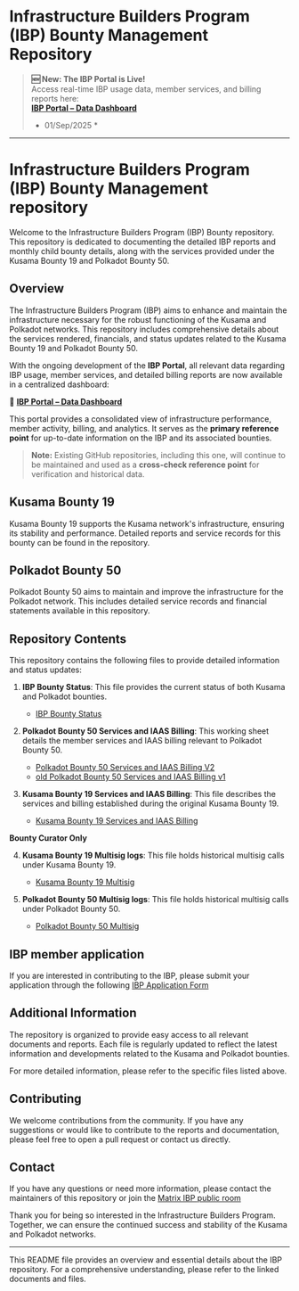 # Infrastructure Builders Program (IBP) Bounty Management Repository

> **🆕 New: The IBP Portal is Live!**  
> Access real-time IBP usage data, member services, and billing reports here:  
> **[IBP Portal – Data Dashboard](https://ibdash.dotters.network/data)**  
> * 01/Sep/2025 *

---

# Infrastructure Builders Program (IBP) Bounty Management repository

Welcome to the Infrastructure Builders Program (IBP) Bounty repository. This repository is dedicated to documenting the detailed IBP reports and monthly child bounty details, along with the services provided under the Kusama Bounty 19 and Polkadot Bounty 50.

## Overview

The Infrastructure Builders Program (IBP) aims to enhance and maintain the infrastructure necessary for the robust functioning of the Kusama and Polkadot networks. This repository includes comprehensive details about the services rendered, financials, and status updates related to the Kusama Bounty 19 and Polkadot Bounty 50.

With the ongoing development of the **IBP Portal**, all relevant data regarding IBP usage, member services, and detailed billing reports are now available in a centralized dashboard:

🔗 **[IBP Portal – Data Dashboard](https://ibdash.dotters.network/data)**

This portal provides a consolidated view of infrastructure performance, member activity, billing, and analytics. It serves as the **primary reference point** for up-to-date information on the IBP and its associated bounties.

> **Note:** Existing GitHub repositories, including this one, will continue to be maintained and used as a **cross-check reference point** for verification and historical data.

## Kusama Bounty 19

Kusama Bounty 19 supports the Kusama network's infrastructure, ensuring its stability and performance. Detailed reports and service records for this bounty can be found in the repository.

## Polkadot Bounty 50

Polkadot Bounty 50 aims to maintain and improve the infrastructure for the Polkadot network. This includes detailed service records and financial statements available in this repository.

## Repository Contents

This repository contains the following files to provide detailed information and status updates:

1. **IBP Bounty Status**: This file provides the current status of both Kusama and Polkadot bounties.
   - [IBP Bounty Status](https://docs.google.com/spreadsheets/d/1LxUdM2fO9WbvQsCvbD8GbvUg15zi4hnyCBkg9ZBFkXY/edit?usp=sharing)

2. **Polkadot Bounty 50 Services and IAAS Billing**: This working sheet details the member services and IAAS billing relevant to Polkadot Bounty 50.
   - [Polkadot Bounty 50 Services and IAAS Billing V2](https://docs.google.com/spreadsheets/d/12ARj2dfQlRscGzr6q2CzZqlNYAqSWzM2LEx7BvEFHXY/edit?usp=sharing)
   - [old Polkadot Bounty 50 Services and IAAS Billing v1](https://docs.google.com/spreadsheets/d/1uHuEJiTy4CfemG_s5-4xSOBVZ7-Qd5yOy57Svb4U6L0/edit?gid=1382682133#gid=1382682133)

3. **Kusama Bounty 19 Services and IAAS Billing**: This file describes the services and billing established during the original Kusama Bounty 19.
   - [Kusama Bounty 19 Services and IAAS Billing](https://docs.google.com/spreadsheets/d/1rHTaViPc5AhXcpXRFdcLQah51U9SDcyT7O4UiwZdC6Y/edit?usp=sharing)

**Bounty Curator Only**
  
4. **Kusama Bounty 19 Multisig logs**: This file holds historical multisig calls under Kusama Bounty 19.
   - [Kusama Bounty 19 Multisig](https://docs.google.com/spreadsheets/d/1IqmVgK--iyaYVMIoYzgPsPbjjvuLeLGFOVrj2cR5-TU/edit?gid=1407787151#gid=1407787151)
  
5. **Polkadot Bounty 50 Multisig logs**: This file holds historical multisig calls under Polkadot Bounty 50.
   - [Polkadot Bounty 50 Multisig](https://docs.google.com/spreadsheets/d/1YmA2eejudgpFTgvVNkGjJnTvH2GABwXR8t6IUl4z-sM/edit?gid=1226747958#gid=1226747958)

## IBP member application 

If you are interested in contributing to the IBP, please submit your application through the following [IBP Application Form](https://forms.gle/pqgSc2QJ7XUznveu5)

## Additional Information

The repository is organized to provide easy access to all relevant documents and reports. Each file is regularly updated to reflect the latest information and developments related to the Kusama and Polkadot bounties.

For more detailed information, please refer to the specific files listed above.

## Contributing

We welcome contributions from the community. If you have any suggestions or would like to contribute to the reports and documentation, please feel free to open a pull request or contact us directly.

## Contact

If you have any questions or need more information, please contact the maintainers of this repository or join the [Matrix IBP public room](https://matrix.to/#/!gkzFQtVOkOsPxZYOXr:matrix.org?via=matrix.org&via=matrix.parity.io&via=parity.io)

Thank you for being so interested in the Infrastructure Builders Program. Together, we can ensure the continued success and stability of the Kusama and Polkadot networks.

---

This README file provides an overview and essential details about the IBP repository. For a comprehensive understanding, please refer to the linked documents and files.

